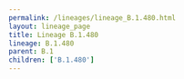 ```yaml
---
permalink: /lineages/lineage_B.1.480.html
layout: lineage_page
title: Lineage B.1.480
lineage: B.1.480
parent: B.1
children: ['B.1.480']
---
```

